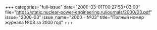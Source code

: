 +++
categories="full-issue"
date="2000-03-01T00:27:53+03:00"
file="https://static.nuclear-power-engineering.ru/journals/2000/03.pdf"
issue="2000-03"
issue_name="2000 - №03"
title="Полный номер журнала №03 за 2000 год"
+++